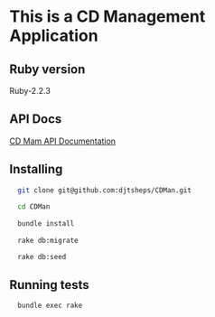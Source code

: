 # This is a CD Management Application

## Ruby version

Ruby-2.2.3

## API Docs

[CD Mam API Documentation](https://lit-wildwood-7387.herokuapp.com/api/docs)

## Installing 
```sh
  git clone git@github.com:djtsheps/CDMan.git 
  
  cd CDMan
  
  bundle install
  
  rake db:migrate

  rake db:seed
```
## Running tests
```sh
  bundle exec rake
```



